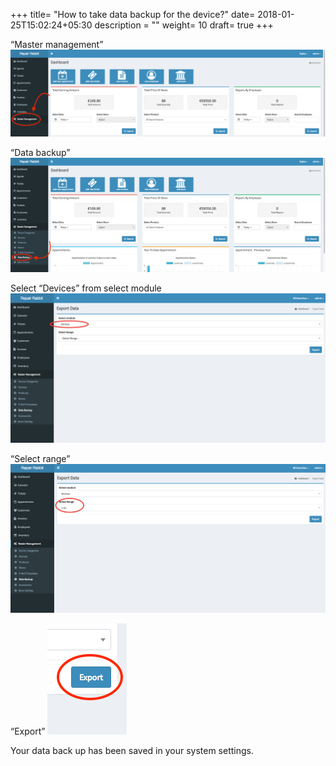 +++
title= "How to take data backup for the device?"
date= 2018-01-25T15:02:24+05:30
description = ""
weight= 10
draft= true
+++


“Master management”
![How to take data back for the device?](/images/data_back_up_devices/go_to_master.png)

“Data backup”
![How to take data back for the device?](/images/data_back_up_devices/click_data_backup.png)

Select “Devices” from select module
![How to take data back for the device?](/images/data_back_up_devices/select_device_module.png)

“Select range”
![How to take data back for the device?](/images/data_back_up_devices/select_range.png)

“Export”
![How to take data back for the device?](/images/data_back_up_devices/click_export.png/)

Your data back up has been saved in your system settings.

